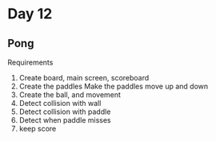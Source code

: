 # Day 12
## Pong 

Requirements
1. Create board, main screen, scoreboard
2. Create the paddles  Make the paddles move up and down 
3. Create the ball, and movement 
4. Detect collision with wall
5. Detect collision with paddle
6. Detect when paddle misses 
7. keep score 
